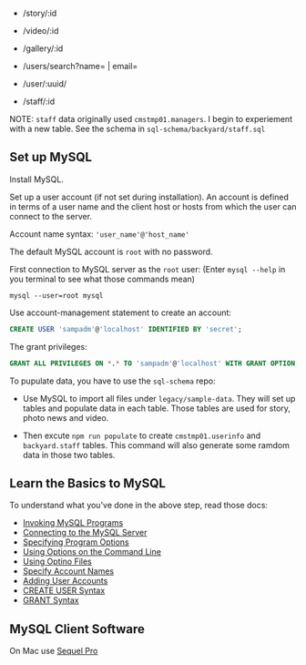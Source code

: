 * /story/:id
* /video/:id
* /gallery/:id

* /users/search?name=<name> | email=<email>
* /user/:uuid/
* /staff/:id

NOTE: `staff` data originally used `cmstmp01.managers`. I begin to experiement with a new table. See the schema in `sql-schema/backyard/staff.sql`

## Set up MySQL

Install MySQL.

Set up a user account (if not set during installation). An account is defined in terms of a user name and the client host or hosts from which the user can connect to the server.

Account name syntax: `'user_name'@'host_name'`

The default MySQL account is `root` with no password.

First connection to MySQL server as the `root` user: (Enter `mysql --help` in you terminal to see what those commands mean)
```
mysql --user=root mysql
```

Use account-management statement to create an account:
```sql
CREATE USER 'sampadm'@'localhost' IDENTIFIED BY 'secret';
```

The grant privileges:
```sql
GRANT ALL PRIVILEGES ON *.* TO 'sampadm'@'localhost' WITH GRANT OPTION;
```

To pupulate data, you have to use the `sql-schema` repo:

* Use MySQL to import all files under `legacy/sample-data`. They will set up tables and populate data in each table. Those tables are used for story, photo news and video.

* Then excute `npm run populate` to create `cmstmp01.userinfo` and `backyard.staff` tables. This command will also generate some ramdom data in those two tables.

## Learn the Basics to MySQL

To understand what you've done in the above step, read those docs:

* [Invoking MySQL Programs](https://dev.mysql.com/doc/refman/8.0/en/invoking-programs.html)
* [Connecting to the MySQL Server](https://dev.mysql.com/doc/refman/8.0/en/connecting.html)
* [Specifying Program Options](https://dev.mysql.com/doc/refman/8.0/en/program-options.html)
* [Using Options on the Command Line](https://dev.mysql.com/doc/refman/8.0/en/command-line-options.html)
* [Using Optino Files](https://dev.mysql.com/doc/refman/8.0/en/option-files.html)
* [Specify Account Names](https://dev.mysql.com/doc/refman/5.7/en/account-names.html)
* [Adding User Accounts](https://dev.mysql.com/doc/refman/5.7/en/adding-users.html)
* [CREATE USER Syntax](https://dev.mysql.com/doc/refman/5.7/en/create-user.html)
* [GRANT Syntax](https://dev.mysql.com/doc/refman/5.7/en/grant.html)

## MySQL Client Software

On Mac use [Sequel Pro](https://www.sequelpro.com/)
